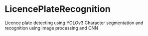 # LicencePlateRecognition

Licence plate detecting using YOLOv3
Character segmentation and recognition using image processing and CNN
